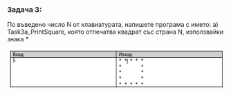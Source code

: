### Задача 3:
По въведено число N от клавиатурата, напишете програма с името:
 a) Task3a_PrintSquare, която отпечатва квадрат със страна N, използвайки знака *

  ![](https://github.com/Aftohtont/Swift-Home-Work/blob/master/Java/Introduction_01/Introduction/03console_conditional_loops/task03/Loop1.png)  
